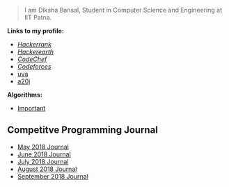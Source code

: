 >I am Diksha Bansal, Student in Computer Science and Engineering at IIT Patna.


**Links to my profile:**
* [*Hackerrank*](https://www.hackerrank.com/Diksha11_)
* [*Hackerearth*](https://www.hackerearth.com/@Diksha11_)
* [*CodeChef*](https://www.codechef.com/users/diksha11_)
* [*Codeforces*](http://codeforces.com/profile/Diksha11_)
* [uva](http://uhunt.onlinejudge.org/id/948543)
* [a20j](https://a2oj.com/profile?Username=Diksha11_)

**Algorithms:**
  * [Important](/algorithms.md/)

## Competitve Programming Journal

* [May 2018 Journal](/May.md/)
* [June 2018 Journal](/June.md/)
* [July 2018 Journal](/July.md/)
* [August 2018 Journal](/august.md/)
* [September 2018 Journal](/sept.md/)
